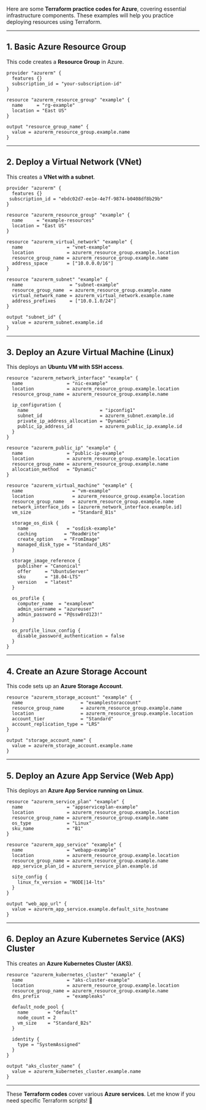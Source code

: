 Here are some **Terraform practice codes for Azure**, covering essential infrastructure components. These examples will help you practice deploying resources using Terraform.

---

## **1. Basic Azure Resource Group**
This code creates a **Resource Group** in Azure.

```hcl
provider "azurerm" {
  features {}
  subscription_id = "your-subscription-id"
}

resource "azurerm_resource_group" "example" {
  name     = "rg-example"
  location = "East US"
}

output "resource_group_name" {
  value = azurerm_resource_group.example.name
}
```

---

## **2. Deploy a Virtual Network (VNet)**
This creates a **VNet with a subnet**.

```hcl
provider "azurerm" {
  features {}
 subscription_id = "ebdc02d7-ee1e-4e7f-9874-b0408df8b29b"
}

resource "azurerm_resource_group" "example" {
  name     = "example-resources"
  location = "East US"
}

resource "azurerm_virtual_network" "example" {
  name                = "vnet-example"
  location            = azurerm_resource_group.example.location
  resource_group_name = azurerm_resource_group.example.name
  address_space       = ["10.0.0.0/16"]
}

resource "azurerm_subnet" "example" {
  name                 = "subnet-example"
  resource_group_name  = azurerm_resource_group.example.name
  virtual_network_name = azurerm_virtual_network.example.name
  address_prefixes     = ["10.0.1.0/24"]
}

output "subnet_id" {
  value = azurerm_subnet.example.id
}
```

---

## **3. Deploy an Azure Virtual Machine (Linux)**
This deploys an **Ubuntu VM with SSH access**.

```hcl
resource "azurerm_network_interface" "example" {
  name                = "nic-example"
  location            = azurerm_resource_group.example.location
  resource_group_name = azurerm_resource_group.example.name

  ip_configuration {
    name                          = "ipconfig1"
    subnet_id                     = azurerm_subnet.example.id
    private_ip_address_allocation = "Dynamic"
    public_ip_address_id          = azurerm_public_ip.example.id
  }
}

resource "azurerm_public_ip" "example" {
  name                = "public-ip-example"
  location            = azurerm_resource_group.example.location
  resource_group_name = azurerm_resource_group.example.name
  allocation_method   = "Dynamic"
}

resource "azurerm_virtual_machine" "example" {
  name                  = "vm-example"
  location              = azurerm_resource_group.example.location
  resource_group_name   = azurerm_resource_group.example.name
  network_interface_ids = [azurerm_network_interface.example.id]
  vm_size               = "Standard_B1s"

  storage_os_disk {
    name              = "osdisk-example"
    caching          = "ReadWrite"
    create_option    = "FromImage"
    managed_disk_type = "Standard_LRS"
  }

  storage_image_reference {
    publisher = "Canonical"
    offer     = "UbuntuServer"
    sku       = "18.04-LTS"
    version   = "latest"
  }

  os_profile {
    computer_name  = "examplevm"
    admin_username = "azureuser"
    admin_password = "P@ssw0rd123!"
  }

  os_profile_linux_config {
    disable_password_authentication = false
  }
}
```

---

## **4. Create an Azure Storage Account**
This code sets up an **Azure Storage Account**.

```hcl
resource "azurerm_storage_account" "example" {
  name                     = "examplestoraccount"
  resource_group_name      = azurerm_resource_group.example.name
  location                 = azurerm_resource_group.example.location
  account_tier             = "Standard"
  account_replication_type = "LRS"
}

output "storage_account_name" {
  value = azurerm_storage_account.example.name
}
```

---

## **5. Deploy an Azure App Service (Web App)**
This deploys an **Azure App Service running on Linux**.

```hcl
resource "azurerm_service_plan" "example" {
  name                = "appserviceplan-example"
  location            = azurerm_resource_group.example.location
  resource_group_name = azurerm_resource_group.example.name
  os_type             = "Linux"
  sku_name            = "B1"
}

resource "azurerm_app_service" "example" {
  name                = "webapp-example"
  location            = azurerm_resource_group.example.location
  resource_group_name = azurerm_resource_group.example.name
  app_service_plan_id = azurerm_service_plan.example.id

  site_config {
    linux_fx_version = "NODE|14-lts"
  }
}

output "web_app_url" {
  value = azurerm_app_service.example.default_site_hostname
}
```

---

## **6. Deploy an Azure Kubernetes Service (AKS) Cluster**
This creates an **Azure Kubernetes Cluster (AKS)**.

```hcl
resource "azurerm_kubernetes_cluster" "example" {
  name                = "aks-cluster-example"
  location            = azurerm_resource_group.example.location
  resource_group_name = azurerm_resource_group.example.name
  dns_prefix          = "exampleaks"

  default_node_pool {
    name       = "default"
    node_count = 2
    vm_size    = "Standard_B2s"
  }

  identity {
    type = "SystemAssigned"
  }
}

output "aks_cluster_name" {
  value = azurerm_kubernetes_cluster.example.name
}
```

---

These **Terraform codes** cover various **Azure services**. Let me know if you need specific Terraform scripts! 🚀
